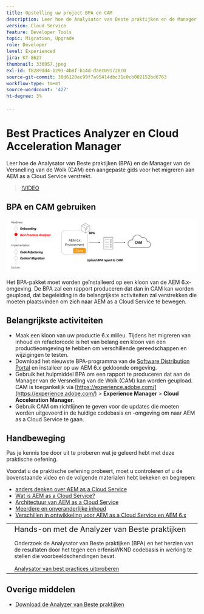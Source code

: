 ```yaml
---
title: Opstelling uw project BPA en CAM
description: Leer hoe de Analysator van Beste praktijken en de Manager van de Versnelling van de Wolk een aangepaste gids voor het migreren aan AEM as a Cloud Service verstrekt.
version: Cloud Service
feature: Developer Tools
topic: Migration, Upgrade
role: Developer
level: Experienced
jira: KT-8627
thumbnail: 336957.jpeg
exl-id: f8289dd4-b293-4b8f-b14d-daec091728c0
source-git-commit: 30d6120ec99f7a95414dbc31c0cb002152bd6763
workflow-type: tm+mt
source-wordcount: '427'
ht-degree: 3%

---
```


# Best Practices Analyzer en Cloud Acceleration Manager

Leer hoe de Analysator van Beste praktijken (BPA) en de Manager van de Versnelling van de Wolk (CAM) een aangepaste gids voor het migreren aan AEM as a Cloud Service verstrekt. 

>[!VIDEO](https://video.tv.adobe.com/v/336957?quality=12&learn=on)

## BPA en CAM gebruiken

![BPA- en CAM-diagram op hoog niveau](assets/bpa-cam-diagram.png)

Het BPA-pakket moet worden geïnstalleerd op een kloon van de AEM 6.x-omgeving. De BPA zal een rapport produceren dat dan in CAM kan worden geupload, dat begeleiding in de belangrijkste activiteiten zal verstrekken die moeten plaatsvinden om zich naar AEM as a Cloud Service te bewegen.

## Belangrijkste activiteiten

+ Maak een kloon van uw productie 6.x milieu. Tijdens het migreren van inhoud en refactorcode is het van belang een kloon van een productieomgeving te hebben om verschillende gereedschappen en wijzigingen te testen.
+ Download het nieuwste BPA-programma van de [Software Distribution Portal](https://experience.adobe.com/#/downloads/content/software-distribution/en/aemcloud.html) en installeer op uw AEM 6.x gekloonde omgeving.
+ Gebruik het hulpmiddel BPA om een rapport te produceren dat aan de Manager van de Versnelling van de Wolk (CAM) kan worden geupload. CAM is toegankelijk via [https://experience.adobe.com/](https://experience.adobe.com/) > **Experience Manager** > **Cloud Acceleration Manager**.
+ Gebruik CAM om richtlijnen te geven voor de updates die moeten worden uitgevoerd in de huidige codebasis en -omgeving om naar AEM as a Cloud Service te gaan.

## Handbeweging

Pas je kennis toe door uit te proberen wat je geleerd hebt met deze praktische oefening.

Voordat u de praktische oefening probeert, moet u controleren of u de bovenstaande video en de volgende materialen hebt bekeken en begrepen:

+ [ anders denken over AEM as a Cloud Service](./introduction.md)
+ [Wat is AEM as a Cloud Service?](https://experienceleague.adobe.com/docs/experience-manager-learn/cloud-service/introduction/what-is-aem-as-a-cloud-service.html?lang=en)
+ [Architectuur van AEM as a Cloud Service](https://experienceleague.adobe.com/docs/experience-manager-learn/cloud-service/introduction/architecture.html?lang=en)
+ [Meerdere en onveranderlijke inhoud](https://experienceleague.adobe.com/docs/experience-manager-learn/cloud-service/developing/basics/mutable-immutable.html?lang=en)
+ [Verschillen in ontwikkeling voor AEM as a Cloud Service en AEM 6.x](https://experienceleague.adobe.com/docs/experience-manager-cloud-service/implementing/developing/development-guidelines.html#developing)

<table style="border-width:0">
    <tr>
        <td style="width:150px">
            <a  rel="noreferrer"
                target="_blank"
                href="https://github.com/adobe/aem-cloud-engineering-video-series-exercises/tree/session1-differently#bootcamp---session-1-introduction-and-thinking-differently"><img alt="Hands-on opslagplaats van GitHub" src="./assets/github.png"/>
            </a>        
        </td>
        <td style="width:100%;margin-bottom:1rem;">
            <div style="font-size:1.25rem;font-weight:400;">Hands-on met de Analyzer van Beste praktijken</div>
            <p style="margin:1rem 0">
                Onderzoek de Analysator van Beste praktijken (BPA) en het herzien van de resultaten door het tegen een erfenisWKND codebasis in werking te stellen die voorbeeldschendingen bevat.
            </p>
            <a  rel="noreferrer"
                target="_blank"
                href="https://github.com/adobe/aem-cloud-engineering-video-series-exercises/tree/session1-differently#bootcamp---session-1-introduction-and-thinking-differently" class="spectrum-Button spectrum-Button--primary spectrum-Button--sizeM">
                <span class="spectrum-Button-label has-no-wrap has-text-weight-bold">Analysator van best practices uitproberen</span>
            </a>
        </td>
    </tr>
</table>


## Overige middelen

+ [Download de Analyzer van Beste praktijken](https://experience.adobe.com/#/downloads/content/software-distribution/en/aemcloud.html?fulltext=Best*+Practices*+Analyzer*&amp;orderby=%40jcr%3Acontent%2Fjcr%3AlastModified&amp;orderby.sort=desc&amp;layout=list&amp;p.offset=0&amp;p.limit=1)